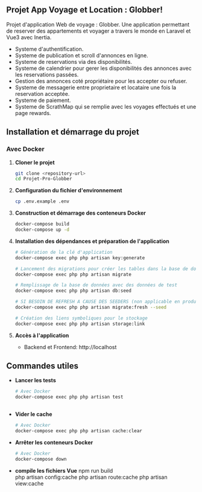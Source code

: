 ## Projet App Voyage et Location : Globber!

Projet d'application Web de voyage : Globber.
Une application permettant de reserver des appartements et voyager a travers le monde en Laravel et Vue3 avec Inertia.

- Systeme d'authentification.
- Systeme de publication et scroll d'annonces en ligne.
- Systeme de reservations via des disponibilités.
- Systeme de calendrier pour gerer les disponibilités des annonces avec les reservations passées.
- Gestion des annonces coté propriétaire pour les accepter ou refuser.
- Systeme de messagerie entre proprietaire et locataire une fois la reservation acceptée.
- Systeme de paiement.
- Systeme de ScrathMap qui se remplie avec les voyages effectués et une page rewards.

## Installation et démarrage du projet



### Avec Docker 

1. **Cloner le projet**
   ```bash
   git clone <repository-url>
   cd Projet-Pro-Globber
   ```

2. **Configuration du fichier d'environnement**
   ```bash
   cp .env.example .env
   ```

3. **Construction et démarrage des conteneurs Docker**
   ```bash
   docker-compose build
   docker-compose up -d
   ```

4. **Installation des dépendances et préparation de l'application**
   ```bash
   # Génération de la clé d'application
   docker-compose exec php php artisan key:generate
   
   # Lancement des migrations pour créer les tables dans la base de données
   docker-compose exec php php artisan migrate
   
   # Remplissage de la base de données avec des données de test 
   docker-compose exec php php artisan db:seed
   
   # SI BESOIN DE REFRESH A CAUSE DES SEEDERS (non applicable en production)
   docker-compose exec php php artisan migrate:fresh --seed

   # Création des liens symboliques pour le stockage
   docker-compose exec php php artisan storage:link
   ```

5. **Accès à l'application**
   - Backend et Frontend: http://localhost


## Commandes utiles

- **Lancer les tests**
  ```bash
  # Avec Docker
  docker-compose exec php php artisan test
 

- **Vider le cache**
  ```bash
  # Avec Docker
  docker-compose exec php php artisan cache:clear
  

- **Arrêter les conteneurs Docker**
  ```bash
  # Avec Docker
  docker-compose down

- **compile les fichiers Vue**
npm run build           
php artisan config:cache
php artisan route:cache
php artisan view:cache